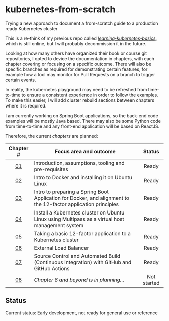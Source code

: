 # kubernetes-from-scratch

Trying a new approach to document a from-scratch guide to a production ready Kubernetes cluster

This is a re-think of my previous repo called [_learning-kubernetes-basics_](https://github.com/nicc777/learning-kubernetes-basics), which is still online, but I will probably decommission it in the future.

Looking at how many others have organized their book or course git repositories, I opted to device the documentation in chapters, with each chapter covering or focusing on a specific outcome. There will also be specific branches as required for demonstrating certain features, for example how a tool may monitor for Pull Requests on a branch to trigger certain events. 

In reality, the kubernetes playground may need to be refreshed from time-to-time to ensure a consistent experience in order to follow the examples. To make this easier, I will add cluster rebuild sections between chapters where it is required.

I am currently working on Spring Boot applications, so the back-end code examples will be mostly Java based. There may also be some Python code from time-to-time and any front-end application will be based on ReactJS. 

Therefore, the current _chapters_ are planned:

| Chapter #                    | Focus area and outcome                                                                                         | Status      |
|:----------------------------:|----------------------------------------------------------------------------------------------------------------|:-----------:|
| [01](./chapter_01/README.md) | Introduction, assumptions, tooling and pre-requisites                                                          | Ready       |
| [02](./chapter_02/README.md) | Intro to Docker and installing it on Ubuntu Linux                                                              | Ready       |
| [03](./chapter_03/README.md) | Intro to preparing a Spring Boot Application for Docker, and alignment to the 12-factor application principles | Ready       |
| [04](./chapter_04/README.md) | Install a Kubernetes cluster on Ubuntu Linux using Multipass as a virtual host management system               | Ready       |
| [05](./chapter_05/README.md) | Taking a basic 12-factor application to a Kubernetes cluster                                                   | Ready       |
| [06](./chapter_06/README.md) | External Load Balancer                                                                                         | Ready       |
| [07](./chapter_07/README.md) | Source Control and Automated Build (Continuous Integration) with GitHub and GitHub Actions                     | Ready       |
| [08](./chapter_08/README.md) | _Chapter 8 and beyond is in planning..._                                                                       | Not started |

## Status

Current status: Early development, not ready for general use or reference
